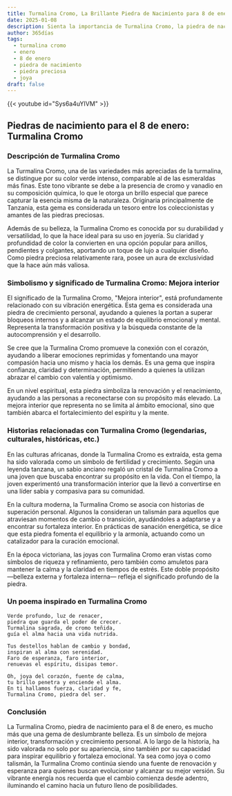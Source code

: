 ```yaml
---
title: Turmalina Cromo, La Brillante Piedra de Nacimiento para 8 de enero
date: 2025-01-08
description: Sienta la importancia de Turmalina Cromo, la piedra de nacimiento de 8 de enero que simboliza Mejora interior. Deje que su belleza y significado iluminen su día.
author: 365días
tags:
  - turmalina cromo
  - enero
  - 8 de enero
  - piedra de nacimiento
  - piedra preciosa
  - joya
draft: false
---
```


{{< youtube id="Sys6a4uYIVM" >}}

## Piedras de nacimiento para el 8 de enero: Turmalina Cromo

### Descripción de Turmalina Cromo

La Turmalina Cromo, una de las variedades más apreciadas de la turmalina, se distingue por su color verde intenso, comparable al de las esmeraldas más finas. Este tono vibrante se debe a la presencia de cromo y vanadio en su composición química, lo que le otorga un brillo especial que parece capturar la esencia misma de la naturaleza. Originaria principalmente de Tanzania, esta gema es considerada un tesoro entre los coleccionistas y amantes de las piedras preciosas.

Además de su belleza, la Turmalina Cromo es conocida por su durabilidad y versatilidad, lo que la hace ideal para su uso en joyería. Su claridad y profundidad de color la convierten en una opción popular para anillos, pendientes y colgantes, aportando un toque de lujo a cualquier diseño. Como piedra preciosa relativamente rara, posee un aura de exclusividad que la hace aún más valiosa.

### Simbolismo y significado de Turmalina Cromo: Mejora interior

El significado de la Turmalina Cromo, "Mejora interior", está profundamente relacionado con su vibración energética. Esta gema es considerada una piedra de crecimiento personal, ayudando a quienes la portan a superar bloqueos internos y a alcanzar un estado de equilibrio emocional y mental. Representa la transformación positiva y la búsqueda constante de la autocomprensión y el desarrollo.

Se cree que la Turmalina Cromo promueve la conexión con el corazón, ayudando a liberar emociones reprimidas y fomentando una mayor compasión hacia uno mismo y hacia los demás. Es una gema que inspira confianza, claridad y determinación, permitiendo a quienes la utilizan abrazar el cambio con valentía y optimismo.

En un nivel espiritual, esta piedra simboliza la renovación y el renacimiento, ayudando a las personas a reconectarse con su propósito más elevado. La mejora interior que representa no se limita al ámbito emocional, sino que también abarca el fortalecimiento del espíritu y la mente.

### Historias relacionadas con Turmalina Cromo (legendarias, culturales, históricas, etc.)

En las culturas africanas, donde la Turmalina Cromo es extraída, esta gema ha sido valorada como un símbolo de fertilidad y crecimiento. Según una leyenda tanzana, un sabio anciano regaló un cristal de Turmalina Cromo a una joven que buscaba encontrar su propósito en la vida. Con el tiempo, la joven experimentó una transformación interior que la llevó a convertirse en una líder sabia y compasiva para su comunidad.

En la cultura moderna, la Turmalina Cromo se asocia con historias de superación personal. Algunos la consideran un talismán para aquellos que atraviesan momentos de cambio o transición, ayudándoles a adaptarse y a encontrar su fortaleza interior. En prácticas de sanación energética, se dice que esta piedra fomenta el equilibrio y la armonía, actuando como un catalizador para la curación emocional.

En la época victoriana, las joyas con Turmalina Cromo eran vistas como símbolos de riqueza y refinamiento, pero también como amuletos para mantener la calma y la claridad en tiempos de estrés. Este doble propósito —belleza externa y fortaleza interna— refleja el significado profundo de la piedra.

### Un poema inspirado en Turmalina Cromo

```
Verde profundo, luz de renacer,  
piedra que guarda el poder de crecer.  
Turmalina sagrada, de cromo teñida,  
guía el alma hacia una vida nutrida.  

Tus destellos hablan de cambio y bondad,  
inspiran al alma con serenidad.  
Faro de esperanza, faro interior,  
renuevas el espíritu, disipas temor.  

Oh, joya del corazón, fuente de calma,  
tu brillo penetra y enciende el alma.  
En ti hallamos fuerza, claridad y fe,  
Turmalina Cromo, piedra del ser.
```

### Conclusión

La Turmalina Cromo, piedra de nacimiento para el 8 de enero, es mucho más que una gema de deslumbrante belleza. Es un símbolo de mejora interior, transformación y crecimiento personal. A lo largo de la historia, ha sido valorada no solo por su apariencia, sino también por su capacidad para inspirar equilibrio y fortaleza emocional. Ya sea como joya o como talismán, la Turmalina Cromo continúa siendo una fuente de renovación y esperanza para quienes buscan evolucionar y alcanzar su mejor versión. Su vibrante energía nos recuerda que el cambio comienza desde adentro, iluminando el camino hacia un futuro lleno de posibilidades.